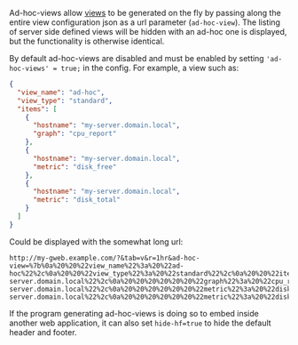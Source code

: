 Ad-hoc-views allow [views](http://sourceforge.net/apps/trac/ganglia/wiki/ganglia-web-2) to be generated on the fly by passing along the entire view configuration json as a url parameter (`ad-hoc-view`).  The listing of server side defined views will be hidden with an ad-hoc one is displayed, but the functionality is otherwise identical.

By default ad-hoc-views are disabled and must be enabled by setting `'ad-hoc-views' = true;` in the config.  For example, a view such as:

```json
{
  "view_name": "ad-hoc",
  "view_type": "standard",
  "items": [
    {
      "hostname": "my-server.domain.local",
      "graph": "cpu_report"
    },
    {
      "hostname": "my-server.domain.local",
      "metric": "disk_free"
    },
    {
      "hostname": "my-server.domain.local",
      "metric": "disk_total"
    }
  ]
}
```

Could be displayed with the somewhat long url:

    http://my-gweb.example.com/?&tab=v&r=1hr&ad-hoc-view=%7b%0a%20%20%22view_name%22%3a%20%22ad-hoc%22%2c%0a%20%20%22view_type%22%3a%20%22standard%22%2c%0a%20%20%22items%22%3a%20%5b%0a%20%20%20%20%7b%0a%20%20%20%20%20%20%22hostname%22%3a%20%22my-server.domain.local%22%2c%0a%20%20%20%20%20%20%22graph%22%3a%20%22cpu_report%22%0a%20%20%20%20%7d%2c%0a%20%20%20%20%7b%0a%20%20%20%20%20%20%22hostname%22%3a%20%22my-server.domain.local%22%2c%0a%20%20%20%20%20%20%22metric%22%3a%20%22disk_free%22%0a%20%20%20%20%7d%2c%0a%20%20%20%20%7b%0a%20%20%20%20%20%20%22hostname%22%3a%20%22my-server.domain.local%22%2c%0a%20%20%20%20%20%20%22metric%22%3a%20%22disk_total%22%0a%20%20%20%20%7d%0a%20%20%5d%0a%7d%0a

If the program generating ad-hoc-views is doing so to embed inside another web application, it can also set `hide-hf=true` to hide the default header and footer.